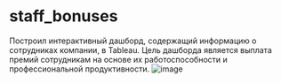 # staff_bonuses
Построил интерактивный дашборд, содержащий информацию о сотрудниках компании, в Tableau. Цель дашборда является выплата премий сотрудникам на основе их работоспособности и профессиональной продуктивности.
![image](https://user-images.githubusercontent.com/120219464/231414227-7dbed81c-d230-4aa2-897b-b30ee49d726c.png)

